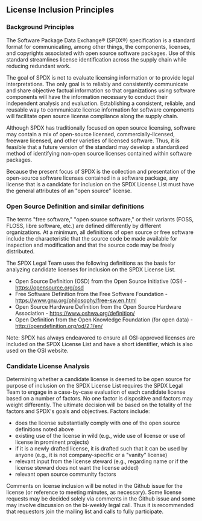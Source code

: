 ## License Inclusion Principles

### Background Principles 
The Software Package Data Exchange® (SPDX®) specification is a standard format for communicating, among other things, the components, licenses, and copyrights associated with open source software packages. Use of this standard streamlines license identification across the supply chain while reducing redundant work.

The goal of SPDX is not to evaluate licensing information or to provide legal interpretations. The only goal is to reliably and consistently communicate and share objective factual information so that organizations using software components will have the information necessary to conduct their independent analysis and evaluation. Establishing a consistent, reliable, and reusable way to communicate license information for software components will facilitate open source license compliance along the supply chain.

Although SPDX has traditionally focused on open source licensing, software may contain a mix of open-source licensed, commercially-licensed, freeware licensed, and other varieties of licensed software. Thus, it is feasible that a future version of the standard may develop a standardized method of identifying non-open source licenses contained within software packages.

Because the present focus of SPDX is the collection and presentation of the open-source software licenses contained in a software package, any license that is a candidate for inclusion on the SPDX License List must have the general attributes of an "open source" license.

### Open Source Definition and similar definitions

The terms "free software," "open source software," or their variants (FOSS, FLOSS, libre software, etc.) are defined differently by different organizations. At a minimum, all definitions of open source or free software include the characteristic that the source code be made available for inspection and modification and that the source code may be freely distributed. 

The SPDX Legal Team uses the following definitions as the basis for analyzing candidate licenses for inclusion on the SPDX License List.
* Open Source Definition (OSD) from the Open Source Initiative (OSI) - https://opensource.org/osd
* Free Software Definition from the Free Software Foundation - https://www.gnu.org/philosophy/free-sw.en.html
* Open Source Hardware Definition from the Open Source Hardware Association - https://www.oshwa.org/definition/
* Open Definition from the Open Knowledge Foundation (for open data) - http://opendefinition.org/od/2.1/en/

Note: SPDX has always endeavored to ensure all OSI-approved licenses are included on the SPDX License List and have a short identifier, which is also used on the OSI website. 

### Candidate License Analysis

Determining whether a candidate license is deemed to be open source for purpose of inclusion on the SPDX License List requires the SPDX Legal Team to engage in a case-by-case evaluation of each candidate license based on a number of factors. No one factor is dispositive and factors may weight differently. The ultimate decision will be based on the totality of the factors and SPDX's goals and objectives. Factors include:
* does the license substantially comply with one of the open source definitions noted above
* existing use of the license in wild (e.g., wide use of license or use of license in prominent projects)
* if it is a newly drafted license, it is drafted such that it can be used by anyone (e.g., it is not company-specific or a "vanity" license)
* relevant input from the license steward (e.g., regarding name or if the license steward does not want the license added)
* relevant open source community factors

Comments on license inclusion will be noted in the Github issue for the license (or reference to meeting minutes, as necessary). Some license requests may be decided solely via comments in the Github issue and some may involve discussion on the bi-weekly legal call. Thus it is recommended that requestors join the mailing list and calls to fully participate. 

